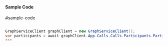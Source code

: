 #### Sample Code
#sample-code 

```C#

GraphServiceClient graphClient = new GraphServiceClient();
var participants = await graphClient.App.Calls.Calls.Participants.Participants.Request().GetAsync();
*** 

```